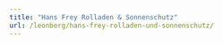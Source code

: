 ```yaml
---
title: "Hans Frey Rolladen & Sonnenschutz"
url: /leonberg/hans-frey-rolladen-und-sonnenschutz/
---
```

